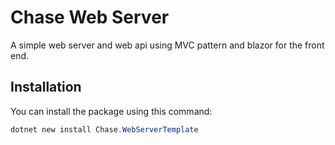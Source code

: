 # Chase Web Server
A simple web server and web api using MVC pattern and blazor for the front end.
## Installation
You can install the package using this command:
```powershell
dotnet new install Chase.WebServerTemplate
```
